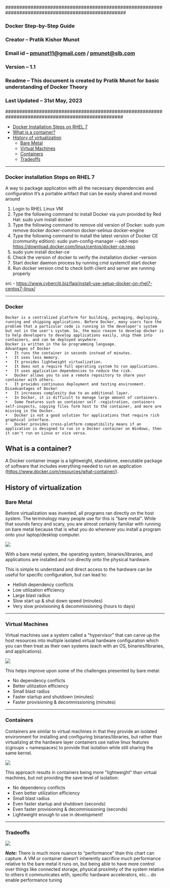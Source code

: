 ###################################################################################################
### Docker Step-by-Step Guide
### Creator – Pratik Kishor Munot
### Email id – pmunot11@gmail.com / pmunot@slb.com
### Version – 1.1
### Readme – This document is created by Pratik Munot for basic understanding of Docker Theory
### Last Updated – 31st May, 2023
##################################################################################################

<!-- no toc -->
  - [Docker Installation Steps on RHEL 7](#Docker-installation-Steps-on-RHEL-7)
  - [What is a container?](#what-is-a-container)
  - [History of virtualization](#history-of-virtualization)
    - [Bare Metal](#bare-metal)
    - [Virtual Machines](#virtual-machines)
    - [Containers](#containers)
    - [Tradeoffs](#tradeoffs)

---

### Docker installation Steps on RHEL 7
A way to package application with all the necessary dependencies and configuration
It’s a portable artifact that can be easily shared and moved around

1.	Login to RHEL Linux VM
2.	Type the following command to install Docker via yum provided by Red Hat:
sudo yum install docker
3.	Type the following command to remove old version of Docker:
sudo yum remove docker docker-common docker-selinux docker-engine
4.	Type the following command to install the latest version of Docker CE (community edition):
sudo yum-config-manager --add-repo https://download.docker.com/linux/centos/docker-ce.repo
5.	sudo yum install docker-ce
6.	Check the version of docker to verify the installation
docker –version
7.	Start docker daemon process by running cmd
systemctl start docker
8.	Run docker version cmd to check both client and server are running properly

src - https://www.cyberciti.biz/faq/install-use-setup-docker-on-rhel7-centos7-linux/


---------------------------------------------
### Docker
```
Docker is a centralized platform for building, packaging, deploying, running and shipping applications. Before Docker, many users face the problem that a particular code is running in the developer's system but not in the user's system. So, the main reason to develop docker is to help developers to develop applications easily, ship them into containers, and can be deployed anywhere.
Docker is written in the Go programming language.
Advantages of Docker 
•	It runs the container in seconds instead of minutes.
•	It uses less memory.
•	It provides lightweight virtualization.
•	It does not a require full operating system to run applications.
•	It uses application dependencies to reduce the risk.
•	Docker allows you to use a remote repository to share your container with others.
•	It provides continuous deployment and testing environment.
Disadvantages of Docker
•	It increases complexity due to an additional layer.
•	In Docker, it is difficult to manage large amount of containers.
•	Some features such as container self -registration, containers self-inspects, copying files form host to the container, and more are missing in the Docker.
•	Docker is not a good solution for applications that require rich graphical interface.
•	Docker provides cross-platform compatibility means if an application is designed to run in a Docker container on Windows, then it can't run on Linux or vice versa.
```



## What is a container?

A Docker container image is a lightweight, standalone, executable package of software that includes everything needed to run an application (https://www.docker.com/resources/what-container/).

## History of virtualization

### Bare Metal

Before virtualization was invented, all programs ran directly on the host system. The terminology many people use for this is "bare metal". While that sounds fancy and scary, you are almost certainly familiar with running on bare metal because that is what you do whenever you install a program onto your laptop/desktop computer. 

![](./assets/bare-metal.jpg)

With a bare metal system, the operating system, binaries/libraries, and applications are installed and run directly onto the physical hardware.

This is simple to understand and direct access to the hardware can be useful for specific configuration, but can lead to:
- Hellish dependency conflicts
- Low utilization efficiency
- Large blast radius
- Slow start up & shut down speed (minutes)
- Very slow provisioning & decommissioning (hours to days)

---

### Virtual Machines

Virtual machines use a system called a "hypervisor" that can carve up the host resources into multiple isolated virtual hardware configuration which you can then treat as their own systems (each with an OS, binaries/libraries, and applications).

![](./assets/virtual-machine.jpg)

This helps improve upon some of the challenges presented by bare metal:

- No dependency conflicts
- Better utilization efficiency
- Small blast radius
- Faster startup and shutdown (minutes)
- Faster provisioning & decommissioning (minutes)

---

### Containers

Containers are similar to virtual machines in that they provide an isolated environment for installing and configuring binaries/libraries, but rather than virtualizing at the hardware layer containers use native linux features (cgroups + namespaces) to provide that isolation while still sharing the same kernel.

![](./assets/container.jpg)

This approach results in containers being more "lightweight" than virtual machines, but not providing the save level of isolation:

- No dependency conflicts
- Even better utilization efficiency
- Small blast radius
- Even faster startup and shutdown (seconds)
- Even faster provisioning & decommissioning (seconds)
- Lightweight enough to use in development!

---

### Tradeoffs

![](./assets/tradeoffs.jpg)

***Note:*** There is much more nuance to “performance” than this chart can capture. A VM or container doesn’t inherently sacrifice much performance relative to the bare metal it runs on, but being able to have more control over things like connected storage, physical proximity of the system relative to others it communicates with, specific hardware accelerators, etc… do enable performance tuning


